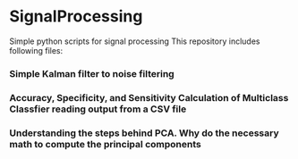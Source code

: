 # SignalProcessing
Simple python scripts for signal processing
This repository includes following files:
### Simple Kalman filter to noise filtering 
### Accuracy, Specificity, and Sensitivity Calculation of Multiclass Classfier reading output from a CSV file
### Understanding the steps behind PCA. Why do the necessary math to compute the principal components
